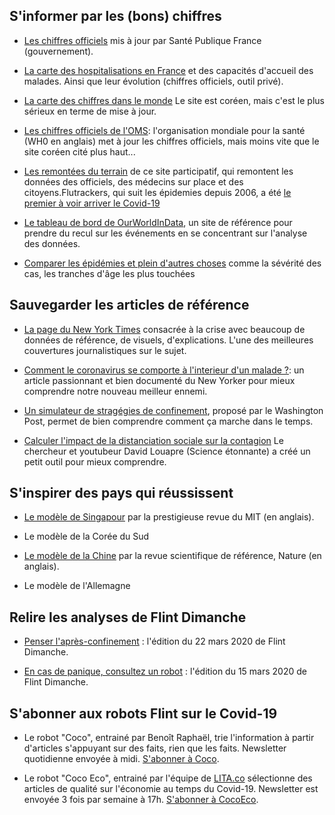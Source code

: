 ## S'informer par les (bons) chiffres

* [Les chiffres officiels](https://www.santepubliquefrance.fr/maladies-et-traumatismes/maladies-et-infections-respiratoires/infection-a-coronavirus/articles/infection-au-nouveau-coronavirus-sars-cov-2-covid-19-france-et-monde) mis à jour par Santé Publique France (gouvernement).

* [La carte des hospitalisations en France](https://www.youtube.com/watch?v=SRvb7LCKB-c&t=7s) et des capacités d'accueil des malades. Ainsi que leur évolution (chiffres officiels, outil privé).

* [La carte des chiffres dans le monde](https://coronaboard.kr/en/) Le site est coréen, mais c'est le plus sérieux en terme de mise à jour. 

* [Les chiffres officiels de l'OMS](https://experience.arcgis.com/experience/685d0ace521648f8a5beeeee1b9125cd): l'organisation mondiale pour la santé (WH0 en anglais) met à jour les chiffres officiels, mais moins vite que le site coréen cité plus haut...

* [Les remontées du terrain](https://flutrackers.com/) de ce site participatif, qui remontent les données des officiels, des médecins sur place et des citoyens.Flutrackers, qui suit les épidemies depuis 2006, a été [le premier à voir arriver le Covid-19](https://www.washingtonpost.com/lifestyle/media/the-first-reporter-in-the-western-world-to-spot-the-coronavirus-crisis-was-a-blogger-in-florida/2020/03/13/244f39e6-6476-11ea-acca-80c22bbee96f_story.html)

* [Le tableau de bord de OurWorldInData](https://ourworldindata.org/coronavirus), un site de référence pour prendre du recul sur les événements en se concentrant sur l'analyse des données.

* [Comparer les épidémies et plein d'autres choses](https://informationisbeautiful.net/visualizations/covid-19-coronavirus-infographic-datapack/) comme la sévérité des cas, les tranches d'âge les plus touchées


## Sauvegarder les articles de référence

* [La page du New York Times](https://www.nytimes.com/news-event/coronavirus) consacrée à la crise avec beaucoup de données de référence, de visuels, d'explications. L'une des meilleures couvertures journalistiques sur le sujet.

* [Comment le coronavirus se comporte à l'interieur d'un malade ?](https://www.newyorker.com/magazine/2020/04/06/how-does-the-coronavirus-behave-inside-a-patient): un article passionnant et bien documenté du New Yorker pour mieux comprendre notre nouveau meilleur ennemi. 

* [Un simulateur de stragégies de confinement](https://www.washingtonpost.com/graphics/2020/world/corona-simulator/), proposé par le Washington Post, permet de bien comprendre comment ça marche dans le temps.

* [Calculer l'impact de la distanciation sociale sur la contagion](https://sciencetonnante.wordpress.com/2020/03/12/epidemie-nuage-radioactif-et-distanciation-sociale/) Le chercheur et youtubeur David Louapre (Science étonnante) a créé un petit outil pour mieux comprendre.


## S'inspirer des pays qui réussissent

* [Le modèle de Singapour](https://www.technologyreview.com/s/615353/singapore-is-the-model-for-how-to-handle-the-coronavirus/) par la prestigieuse revue du MIT (en anglais).

* Le modèle de la Corée du Sud

* [Le modèle de la Chine](https://www.nature.com/articles/d41586-020-00741-x) par la revue scientifique de référence, Nature (en anglais).

* Le modèle de l'Allemagne 

## Relire les analyses de Flint Dimanche

* [Penser l'après-confinement](https://news.flint.media/2020/03/22/covid-19-un-nouvel-espoir/) : l'édition du 22 mars 2020 de Flint Dimanche.

* [En cas de panique, consultez un robot](https://news.flint.media/2020/03/15/coronavirus-en-cas-de-panique-consultez-un-robot-flint-dimanche-23/) : l'édition du 15 mars 2020 de Flint Dimanche.

## S'abonner aux robots Flint sur le Covid-19

* Le robot "Coco", entrainé par Benoît Raphaël, trie l'information à partir d'articles s'appuyant sur des faits, rien que les faits. Newsletter quotidienne envoyée à midi. [S'abonner à Coco](https://bit.ly/flintcoco).

*  Le robot "Coco Eco", entrainé par l'équipe de [LITA.co](http://bit.ly/FLINTxLITA) sélectionne des articles de qualité sur l'économie au temps du Covid-19. Newsletter est envoyée 3 fois par semaine à 17h. [S'abonner à CocoEco](https://bit.ly/flintcocoeco).

